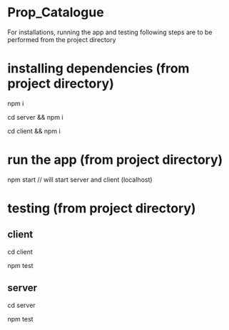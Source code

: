 # Prop_Catalogue

For installations, running the app and testing following steps are to be performed from the project directory

installing dependencies (from project directory)
=======================
npm i

cd server && npm i

cd client && npm i

run the app (from project directory)
===========
npm start
// will start server and client (localhost)

testing (from project directory)
=======

client
------
cd client

npm test

server
------
cd server

npm test
